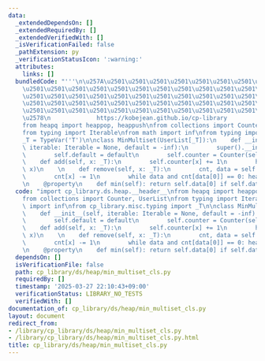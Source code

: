 ```yaml
---
data:
  _extendedDependsOn: []
  _extendedRequiredBy: []
  _extendedVerifiedWith: []
  _isVerificationFailed: false
  _pathExtension: py
  _verificationStatusIcon: ':warning:'
  attributes:
    links: []
  bundledCode: "'''\n\u257A\u2501\u2501\u2501\u2501\u2501\u2501\u2501\u2501\u2501\u2501\
    \u2501\u2501\u2501\u2501\u2501\u2501\u2501\u2501\u2501\u2501\u2501\u2501\u2501\
    \u2501\u2501\u2501\u2501\u2501\u2501\u2501\u2501\u2501\u2501\u2501\u2501\u2501\
    \u2501\u2501\u2501\u2501\u2501\u2501\u2501\u2501\u2501\u2501\u2501\u2501\u2501\
    \u2501\u2501\u2501\u2501\u2501\u2501\u2501\u2501\u2501\u2501\u2501\u2501\u2501\
    \u2578\n             https://kobejean.github.io/cp-library               \n'''\n\
    from heapq import heappop, heappush\nfrom collections import Counter, UserList\n\
    from typing import Iterable\nfrom math import inf\nfrom typing import TypeVar\n\
    _T = TypeVar('T')\n\nclass MinMultiset(UserList[_T]):\n    def __init__(self,\
    \ iterable: Iterable = None, default = -inf):\n        super().__init__(iterable)\n\
    \        self.default = default\n        self.counter = Counter(self.data)\n\n\
    \    def add(self, x: _T):\n        self.counter[x] += 1\n        heappush(self.data,\
    \ x)\n    \n    def remove(self, x: _T):\n        cnt, data = self.counter, self.data\n\
    \        cnt[x] -= 1\n        while data and cnt[data[0]] == 0: heappop(data)\n\
    \n    @property\n    def min(self): return self.data[0] if self.data else self.default\n"
  code: "import cp_library.ds.heap.__header__\nfrom heapq import heappop, heappush\n\
    from collections import Counter, UserList\nfrom typing import Iterable\nfrom math\
    \ import inf\nfrom cp_library.misc.typing import _T\n\nclass MinMultiset(UserList[_T]):\n\
    \    def __init__(self, iterable: Iterable = None, default = -inf):\n        super().__init__(iterable)\n\
    \        self.default = default\n        self.counter = Counter(self.data)\n\n\
    \    def add(self, x: _T):\n        self.counter[x] += 1\n        heappush(self.data,\
    \ x)\n    \n    def remove(self, x: _T):\n        cnt, data = self.counter, self.data\n\
    \        cnt[x] -= 1\n        while data and cnt[data[0]] == 0: heappop(data)\n\
    \n    @property\n    def min(self): return self.data[0] if self.data else self.default\n"
  dependsOn: []
  isVerificationFile: false
  path: cp_library/ds/heap/min_multiset_cls.py
  requiredBy: []
  timestamp: '2025-03-27 22:10:43+09:00'
  verificationStatus: LIBRARY_NO_TESTS
  verifiedWith: []
documentation_of: cp_library/ds/heap/min_multiset_cls.py
layout: document
redirect_from:
- /library/cp_library/ds/heap/min_multiset_cls.py
- /library/cp_library/ds/heap/min_multiset_cls.py.html
title: cp_library/ds/heap/min_multiset_cls.py
---
```

